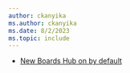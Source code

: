 ```yaml
---
author: ckanyika
ms.author: ckanyika
ms.date: 8/2/2023
ms.topic: include
---
```


- [New Boards Hub on by default](#new-boards-hub-on-by-default)